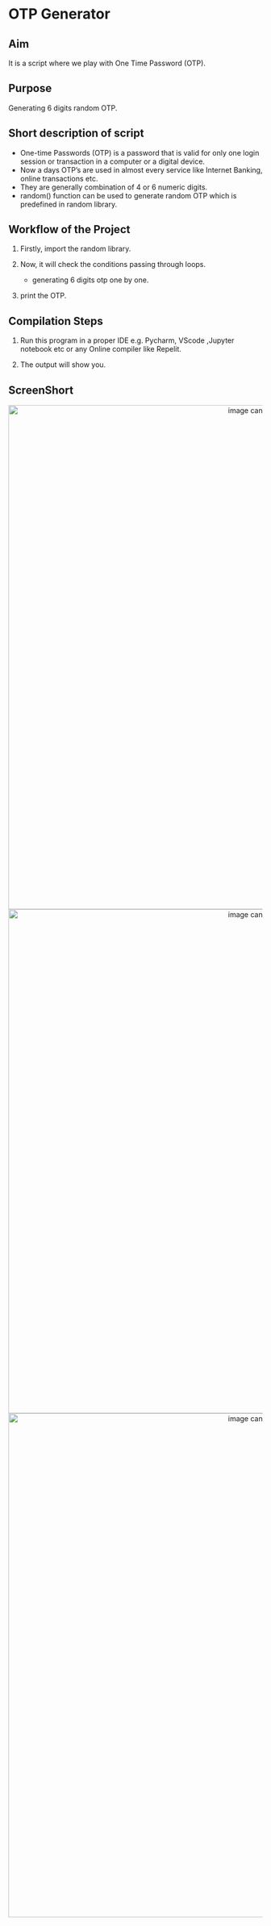 # OTP Generator

## Aim

It is a script where we play with One Time Password (OTP).

## Purpose

Generating 6 digits random OTP.

## Short description of script

- One-time Passwords (OTP) is a password that is valid for only one login session or transaction in a computer or a digital device. 
- Now a days OTP’s are used in almost every service like Internet Banking, online transactions etc.
- They are generally combination of 4 or 6 numeric digits. 
- random() function can be used to generate random OTP which is predefined in random library.


## Workflow of the Project

1. Firstly, import the random library.

2. Now, it will check the conditions passing through loops.

   - generating 6 digits otp one by one.

3. print the OTP.


## Compilation Steps

1. Run this program in a proper IDE e.g. Pycharm, VScode ,Jupyter notebook etc or any Online compiler like Repelit.

2. The output will show you.

## ScreenShort

<p align="center">
  <img width = 1000 src="Images/image1.png" alt = "image can't displayed"/><br>
  <img width = 1000 src="Images/image2.png" alt = "image can't displayed"/><br>
  <img width = 1000 src="Images/image3.png" alt = "image can't displayed"/><br>
</p>



